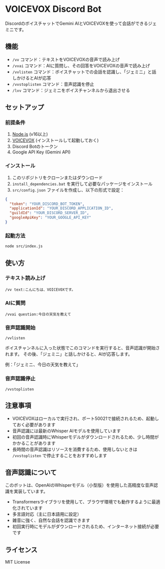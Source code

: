 # VOICEVOX Discord Bot

DiscordのボイスチャットでGemini AIとVOICEVOXを使って会話ができるジェミニです。

## 機能

- `/vv` コマンド：テキストをVOICEVOXの音声で読み上げ
- `/vvai` コマンド：AIに質問し、その回答をVOICEVOXの音声で読み上げ
- `/vvlisten` コマンド：ボイスチャットでの会話を認識し、「ジェミニ」と話しかけるとAIが応答
- `/vvstoplisten` コマンド：音声認識を停止
- `/lvv` コマンド：ジェミニをボイスチャンネルから退出させる

## セットアップ

### 前提条件

1. [Node.js](https://nodejs.org/) (v16以上)
2. [VOICEVOX](https://voicevox.hiroshiba.jp/) (インストールして起動しておく)
3. Discord Botのトークン
4. Google API Key (Gemini API)

### インストール

1. このリポジトリをクローンまたはダウンロード
2. `install_dependencies.bat` を実行して必要なパッケージをインストール
3. `src/config.json` ファイルを作成し、以下の形式で設定：

```json
{
  "token": "YOUR_DISCORD_BOT_TOKEN",
  "applicationId": "YOUR_DISCORD_APPLICATION_ID",
  "guildId": "YOUR_DISCORD_SERVER_ID",
  "googleApiKey": "YOUR_GOOGLE_API_KEY"
}
```

### 起動方法

```bash
node src/index.js
```

## 使い方

### テキスト読み上げ

```
/vv text:こんにちは、VOICEVOXです。
```

### AIに質問

```
/vvai question:今日の天気を教えて
```

### 音声認識開始

```
/vvlisten
```

ボイスチャンネルに入った状態でこのコマンドを実行すると、音声認識が開始されます。
その後、「ジェミニ」と話しかけると、AIが応答します。

例：「ジェミニ、今日の天気を教えて」

### 音声認識停止

```
/vvstoplisten
```

## 注意事項

- VOICEVOXはローカルで実行され、ポート50021で接続されるため、起動しておく必要があります
- 音声認識には最新のWhisper AIモデルを使用しています
- 初回の音声認識時にWhisperモデルがダウンロードされるため、少し時間がかかることがあります
- 長時間の音声認識はリソースを消費するため、使用しないときは `/vvstoplisten` で停止することをおすすめします

## 音声認識について

このボットは、OpenAIのWhisperモデル（小型版）を使用した高精度な音声認識を実装しています。
- Transformersライブラリを使用して、ブラウザ環境でも動作するように最適化されています
- 多言語対応（主に日本語用に設定）
- 雑音に強く、自然な会話を認識できます
- 初回実行時にモデルがダウンロードされるため、インターネット接続が必要です

## ライセンス

MIT License 
